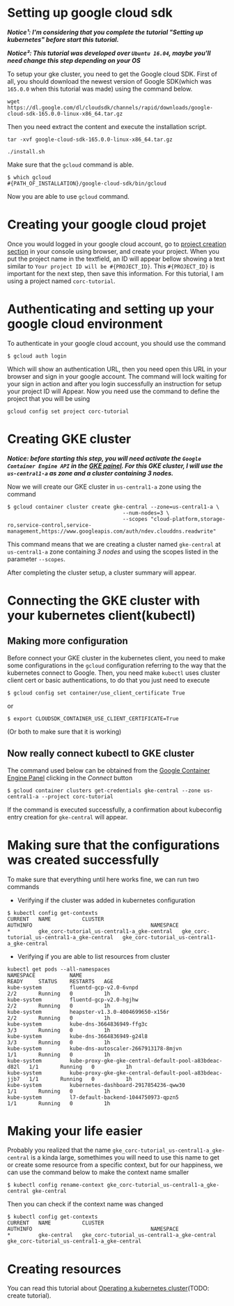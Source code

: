 # Setting up google cloud sdk
**_Notice¹: I'm considering that you complete the tutorial "Setting up kubernetes" before start this tutorial._**

**_Notice²: This tutorial was developed over `Ubuntu 16.04`, maybe you'll need change this step depending on your OS_**

To setup your gke cluster, you need to get the Google cloud SDK. First of all, you should download the newest version of Google SDK(which was `165.0.0` when this tutorial was made) using the command below.

`wget https://dl.google.com/dl/cloudsdk/channels/rapid/downloads/google-cloud-sdk-165.0.0-linux-x86_64.tar.gz`

Then you need extract the content and execute the installation script.

`tar -xvf google-cloud-sdk-165.0.0-linux-x86_64.tar.gz`

`./install.sh`

Make sure that the `gcloud` command is able.

```
$ which gcloud
#{PATH_OF_INSTALLATION}/google-cloud-sdk/bin/gcloud
```

Now you are able to use `gcloud` command.


# Creating your google cloud projet

Once you would logged in your google cloud account, go to [project creation section](https://console.cloud.google.com/projectcreate) in your console using browser, and create your project.
When you put the project name in the textfield, an ID will appear bellow showing a text similar to `Your project ID will be #{PROJECT_ID}`.
This `#{PROJECT_ID}` is important for the next step, then save this information. For this tutorial, I am using a project named `corc-tutorial`. 

# Authenticating and setting up your google cloud environment

To authenticate in your google cloud account, you should use the command 

`$ gcloud auth login`

Which will show an authentication URL, then you need open this URL in your browser and sign in your google account. The command will lock waiting for your sign in action and after you login successfully an instruction for setup your project ID will Appear. Now you need use the command to define the project that you will be using 

`gcloud config set project corc-tutorial`

# Creating GKE cluster

**_Notice: before starting this step, you will need activate the `Google Container Engine API` in the [GKE painel](https://console.cloud.google.com/apis/api/container.googleapis.com/overview). For this GKE cluster, I will use the `us-central1-a` as zone and a cluster containing 3 nodes._**

Now we will create our GKE cluster in `us-central1-a` zone using the command

```
$ gcloud container cluster create gke-central --zone=us-central1-a \
                                     --num-nodes=3 \
                                     --scopes "cloud-platform,storage-ro,service-control,service-management,https://www.googleapis.com/auth/ndev.clouddns.readwrite"
```

This command means that we are creating a cluster named `gke-central` at `us-central1-a` zone containing *3 nodes* and using the scopes listed in the parameter `--scopes`.

After completing the cluster setup, a cluster summary will appear.

# Connecting the GKE cluster with your kubernetes client(kubectl)

## Making more configuration
Before connect your GKE cluster in the kubernetes client, you need to make some configurations in the `gcloud` configuration referring to the way that the kubernetes connect to Google. Then, you need make `kubectl` uses cluster client cert or basic authentications, to do that you just need to execute

`$ gcloud config set container/use_client_certificate True`

or 

`$ export CLOUDSDK_CONTAINER_USE_CLIENT_CERTIFICATE=True`

(Or both to make sure that it is working)

## Now really connect kubectl to GKE cluster

The command used below can be obtained from the [Google Container Engine Panel](https://console.cloud.google.com/kubernetes/list) clicking in the *Connect* button

`$ gcloud container clusters get-credentials gke-central --zone us-central1-a --project corc-tutorial`

If the command is executed successfully, a confirmation about kubeconfig entry creation for `gke-central` will appear.

# Making sure that the configurations was created successfully

To make sure that everything until here works fine, we can run two commands

- Verifying if the cluster was added in kubernetes configuration

```
$ kubectl config get-contexts
CURRENT   NAME          CLUSTER                                       AUTHINFO                                      NAMESPACE
*         gke_corc-tutorial_us-central1-a_gke-central   gke_corc-tutorial_us-central1-a_gke-central   gke_corc-tutorial_us-central1-a_gke-central   
```

- Verifying if you are able to list resources from cluster

```
kubectl get pods --all-namespaces
NAMESPACE           NAME                                                    READY     STATUS    RESTARTS   AGE
kube-system         fluentd-gcp-v2.0-6vnpd                                  2/2       Running   0          1h
kube-system         fluentd-gcp-v2.0-hgjhw                                  2/2       Running   0          1h
kube-system         heapster-v1.3.0-4004699650-x156r                        2/2       Running   0          1h
kube-system         kube-dns-3664836949-ffg3c                               3/3       Running   0          1h
kube-system         kube-dns-3664836949-g24l8                               3/3       Running   0          1h
kube-system         kube-dns-autoscaler-2667913178-8mjvn                    1/1       Running   0          1h
kube-system         kube-proxy-gke-gke-central-default-pool-a83bdeac-d82l   1/1       Running   0          1h
kube-system         kube-proxy-gke-gke-central-default-pool-a83bdeac-jjb7   1/1       Running   0          1h
kube-system         kubernetes-dashboard-2917854236-qww30                   1/1       Running   0          1h
kube-system         l7-default-backend-1044750973-qpzn5                     1/1       Running   0          1h
```

# Making your life easier

Probably you realized that the name `gke_corc-tutorial_us-central1-a_gke-central` is a kinda large, somethimes you will need to use this name to get or create some resource from a specific context, but for our happiness, we can use the command below to make the context name smaller

`$ kubectl config rename-context gke_corc-tutorial_us-central1-a_gke-central gke-central`

Then you can check if the context name was changed

```
$ kubectl config get-contexts
CURRENT   NAME          CLUSTER                                       AUTHINFO                                      NAMESPACE
*         gke-central   gke_corc-tutorial_us-central1-a_gke-central   gke_corc-tutorial_us-central1-a_gke-central   
```


# Creating resources

You can read this tutorial about [Operating a kubernetes cluster](#)(TODO: create tutorial). 
